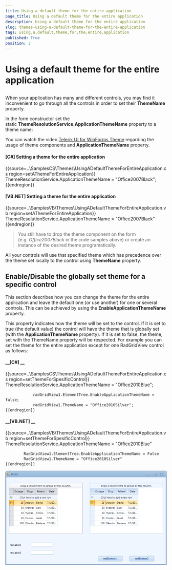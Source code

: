 ```yaml
---
title: Using a default theme for the entire application
page_title: Using a default theme for the entire application
description: Using a default theme for the entire application
slug: themes-using-a-default-theme-for-the-entire-application
tags: using,a,default,theme,for,the,entire,application
published: True
position: 2
---
```


# Using a default theme for the entire application



## 

When your application has many and different controls, you may find it inconvenient to go through all the controls in order to set their __ThemeName__ property.
        

In the form constructor set the static __ThemeResolutionService.ApplicationThemeName__ property to a theme name:
        

You can watch the video
          [Telerik UI for WinForms Theme](http://tv.telerik.com/winforms/themes/radcontrols-winforms-theme)
          regarding the usage of theme components and __ApplicationThemeName__ property.
        

#### __[C#] Setting a theme for the entire application__

{{source=..\SamplesCS\Themes\UsingADefaultThemeForEntireApplication.cs region=setAThemeForEntireApplication}}
	            ThemeResolutionService.ApplicationThemeName = "Office2007Black";
	{{endregion}}



#### __[VB.NET] Setting a theme for the entire application__

{{source=..\SamplesVB\Themes\UsingADefaultThemeForEntireApplication.vb region=setAThemeForEntireApplication}}
	        ThemeResolutionService.ApplicationThemeName = "Office2007Black"
	{{endregion}}



>You still have to drop the theme component on the form (e.g. *Office2007Black* in the code samples above) or create an instance of the desired theme programatically.
          

All your controls will use that specified theme which has precedence over the theme set locally to the control using __ThemeName__ property.
        

## Enable/Disable the globally set theme for a specific control

This section describes how you can change the theme for the entire application and leave the default one (or use another) for one or
          several controls. This can be achieved by using the __EnableApplicationThemeName__ property.
        

This property indicates how the theme will be set to the control. If it is set to true (the default value) the control will have the theme
          that is globally set (with the __ApplicationThemeName__ property). If it is set to false, the theme, set with the ThemeName property will be respected.
          For example you can set the theme for the entire application except for one RadGridView control as follows:
        

#### __[C#] __

{{source=..\SamplesCS\Themes\UsingADefaultThemeForEntireApplication.cs region=setThemeForSpesificControl}}
	            ThemeResolutionService.ApplicationThemeName = "Office2010Blue";
	
	            radGridView1.ElementTree.EnableApplicationThemeName = false;
	            radGridView1.ThemeName = "Office2010Silver";
	{{endregion}}



#### __[VB.NET] __

{{source=..\SamplesVB\Themes\UsingADefaultThemeForEntireApplication.vb region=setThemeForSpesificControl}}
	        ThemeResolutionService.ApplicationThemeName = "Office2010Blue"
	
	        RadGridView1.ElementTree.EnableApplicationThemeName = False
	        RadGridView1.ThemeName = "Office2010Silver"
	{{endregion}}

![themes-using-a-default-theme-for-the-entire-application 001](images/themes-using-a-default-theme-for-the-entire-application001.png)
